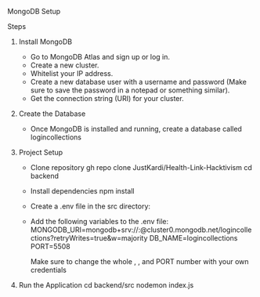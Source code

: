 
MongoDB Setup

Steps
1. Install MongoDB
    - Go to MongoDB Atlas and sign up or log in.
    - Create a new cluster.
    - Whitelist your IP address.
    - Create a new database user with a username and password (Make sure to save the password in a notepad or something similar).
    - Get the connection string (URI) for your cluster.

2. Create the Database
    - Once MongoDB is installed and running, create a database called logincollections

3. Project Setup
    - Clone repository
        gh repo clone JustKardi/Health-Link-Hacktivism
        cd backend

    - Install dependencies
        npm install

    - Create a .env file in the src directory:

    - Add the following variables to the .env file:
        MONGODB_URI=mongodb+srv://<username>:<password>@cluster0.mongodb.net/logincollections?retryWrites=true&w=majority DB_NAME=logincollections PORT=5508

        Make sure to change the whole <username>, <password>, and PORT number with your own credentials

4. Run the Application
    cd backend/src
    nodemon index.js


    

